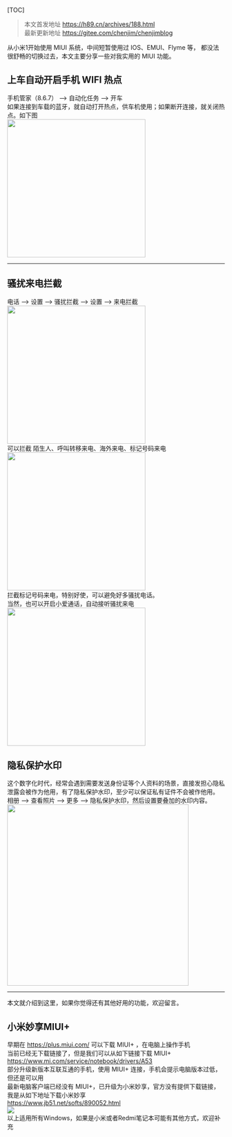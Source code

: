 
[TOC]

> 本文首发地址 <https://h89.cn/archives/188.html>  
> 最新更新地址 <https://gitee.com/chenjim/chenjimblog>

从小米1开始使用 MIUI 系统，中间短暂使用过 IOS、EMUI、Flyme 等， 都没法很舒畅的切换过去，本文主要分享一些对我实用的 MIUI 功能。


## 上车自动开启手机 WIFI 热点
手机管家（8.6.7） --> 自动化任务 --> 开车  
如果连接到车载的蓝牙，就自动打开热点，供车机使用；如果断开连接，就关闭热点。如下图  
<img src="https://pic.chenjim.com/202402071951156.jpg-blog" width = "320"/>  

---

## 骚扰来电拦截  
电话 --> 设置 --> 骚扰拦截 --> 设置 --> 来电拦截  
<img src="https://pic.chenjim.com/202402072016540.jpg-blog" width = "320"/>  
可以拦截 陌生人、呼叫转移来电、海外来电、标记号码来电   
<img src="https://pic.chenjim.com/202402072017436.jpg-blog" width = "320"/>  
拦截标记号码来电，特别好使，可以避免好多骚扰电话。  
当然，也可以开启小爱通话，自动接听骚扰来电  
<img src="https://pic.chenjim.com/202402072025854.jpg-blog" width = "320"/>


## 隐私保护水印 
这个数字化时代，经常会遇到需要发送身份证等个人资料的场景，直接发担心隐私泄露会被作为他用，有了隐私保护水印，至少可以保证私有证件不会被作他用。  
相册 --> 查看照片 --> 更多 --> 隐私保护水印，然后设置要叠加的水印内容。  
<img src="https://pic.chenjim.com/202402072041168.jpg-blog" width = "420"/>

--- 

本文就介绍到这里，如果你觉得还有其他好用的功能，欢迎留言。

## 小米妙享MIUI+
早期在 https://plus.miui.com/ 可以下载 MIUI+ ，在电脑上操作手机  
当前已经无下载链接了，但是我们可以从如下链接下载 MIUI+    
<https://www.mi.com/service/notebook/drivers/A53>   
部分升级新版本互联互通的手机，使用 MIUI+ 连接，手机会提示电脑版本过低，但还是可以用  
最新电脑客户端已经没有 MIUI+，已升级为小米妙享，官方没有提供下载链接，
我是从如下地址下载小米妙享  
<https://www.jb51.net/softs/890052.html>  
![](https://pic.chenjim.com/202403051941874.png-blog)  
以上适用所有Windows，如果是小米或者Redmi笔记本可能有其他方式，欢迎补充    





